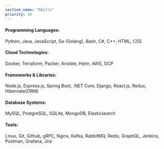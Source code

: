```yaml
---
section_name: "Skills"
priority: 10
---
```



#### Programming Languages: 
   Python, Java, JavaScript, Go (Golang), Bash, C#, C++, HTML, CSS

#### Cloud Technologies: 
Docker, Terraform, Packer, Ansible, Helm, AWS, GCP

#### Frameworks & Libraries: 
Node.js, Express.js, Spring Boot, .NET Core, Django, React.js, Redux, Hibernate(ORM)

#### Database Systems: 
MySQL, PostgreSQL, SQLite, MongoDB, Elasticsearch

#### Tools: 
Linux, Git, Github, gRPC, Nginx, Kafka, RabbitMQ, Redis, GraphQL, Jenkins, Postman, Grafana, Jira